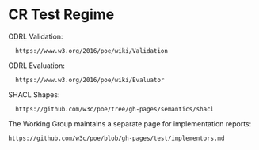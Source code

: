 # CR Test Regime

ODRL Validation:

      https://www.w3.org/2016/poe/wiki/Validation
	  
ODRL Evaluation:

      https://www.w3.org/2016/poe/wiki/Evaluator

SHACL Shapes:

      https://github.com/w3c/poe/tree/gh-pages/semantics/shacl


The Working Group maintains a separate page for implementation reports:

	https://github.com/w3c/poe/blob/gh-pages/test/implementors.md
